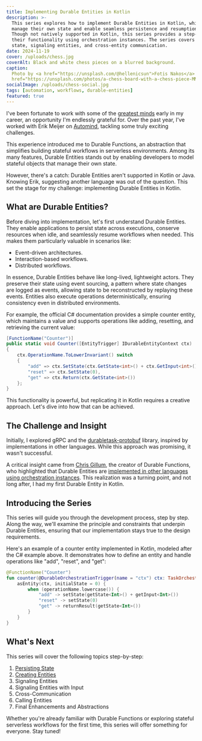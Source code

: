 ```yaml
---
title: Implementing Durable Entities in Kotlin
description: >-
  This series explores how to implement Durable Entities in Kotlin, which are stateful objects that
  manage their own state and enable seamless persistence and resumption in serverless workflows.
  Though not natively supported in Kotlin, this series provides a step-by-step guide to replicating
  their functionality using orchestration instances. The series covers topics such as managing
  state, signaling entities, and cross-entity communication.
date: 2024-11-19
cover: /uploads/chess.jpg
coverAlt: Black and white chess pieces on a blurred background.
caption:
  Photo by <a href="https://unsplash.com/@hellenicsun">Fotis Nakos</a> on <a
  href="https://unsplash.com/photos/a-chess-board-with-a-chess-piece-MMgrFmTRpSU">Unsplash</a>
socialImage: /uploads/chess-social.jpg
tags: [automation, workflows, durable-entities]
featured: true
---
```


I've been fortunate to work with some of the [greatest minds](https://factor10.com/) early in my
career, an opportunity I'm endlessly grateful for. Over the past year, I've worked with Erik Meijer
on [Automind](https://fortune.com/2024/04/02/mark-zuckerberg-ai-jobs-meta-brain-drain-erik-meijer/),
tackling some truly exciting challenges.

This experience introduced me to Durable Functions, an abstraction that simplifies building stateful
workflows in serverless environments. Among its many features, Durable Entities stands out by
enabling developers to model stateful objects that manage their own state.

However, there's a catch: Durable Entities aren't supported in Kotlin or Java. Knowing Erik,
suggesting another language was out of the question. This set the stage for my challenge:
implementing Durable Entities in Kotlin.

## What are Durable Entities?

Before diving into implementation, let's first understand Durable Entities. They enable applications
to persist state across executions, conserve resources when idle, and seamlessly resume workflows
when needed. This makes them particularly valuable in scenarios like:

- Event-driven architectures.
- Interaction-based workflows.
- Distributed workflows.

In essence, Durable Entities behave like long-lived, lightweight actors. They preserve their state
using event sourcing, a pattern where state changes are logged as events, allowing state to be
reconstructed by replaying these events. Entities also execute operations deterministically,
ensuring consistency even in distributed environments.

For example, the official C# documentation provides a simple counter entity, which maintains a value
and supports operations like adding, resetting, and retrieving the current value:

```csharp
[FunctionName("Counter")]
public static void Counter([EntityTrigger] IDurableEntityContext ctx)
{
    ctx.OperationName.ToLowerInvariant() switch
    {
        "add" => ctx.SetState(ctx.GetState<int>() + ctx.GetInput<int>()),
        "reset" => ctx.SetState(0),
        "get" => ctx.Return(ctx.GetState<int>())
    };
}
```

This functionality is powerful, but replicating it in Kotlin requires a creative approach. Let's
dive into how that can be achieved.

## The Challenge and Insight

Initially, I explored gRPC and the
[durabletask-protobuf](https://github.com/microsoft/durabletask-protobuf) library, inspired by
implementations in other languages. While this approach was promising, it wasn't successful.

A critical insight came from [Chris Gillum](https://github.com/cgillum), the creator of Durable
Functions, who highlighted that Durable Entities are
[implemented in other languages using orchestration instances](https://github.com/microsoft/durabletask-java/issues/194#issuecomment-2397984973).
This realization was a turning point, and not long after, I had my first Durable Entity in Kotlin.

## Introducing the Series

This series will guide you through the development process, step by step. Along the way, we'll
examine the principle and constraints that underpin Durable Entities, ensuring that our
implementation stays true to the design requirements.

Here's an example of a counter entity implemented in Kotlin, modeled after the C# example above. It
demonstrates how to define an entity and handle operations like "add", "reset", and "get":

```kotlin
@FunctionName("Counter")
fun counter(@DurableOrchestrationTrigger(name = "ctx") ctx: TaskOrchestrationContext) {
    asEntity(ctx, initialState = 0) {
        when (operationName.lowercase()) {
            "add" -> setState(getState<Int>() + getInput<Int>())
            "reset" -> setState(0)
            "get" -> returnResult(getState<Int>())
        }
    }
}
```

## What's Next

This series will cover the following topics step-by-step:

1. [Persisting State](/implementing-durable-entities-in-kotlin-persisting-state/)
2. [Creating Entities](/implementing-durable-entities-in-kotlin-creating-entities/)
3. Signaling Entities
4. Signaling Entities with Input
5. Cross-Communication
6. Calling Entities
7. Final Enhancements and Abstractions

Whether you're already familiar with Durable Functions or exploring stateful serverless workflows
for the first time, this series will offer something for everyone. Stay tuned!
